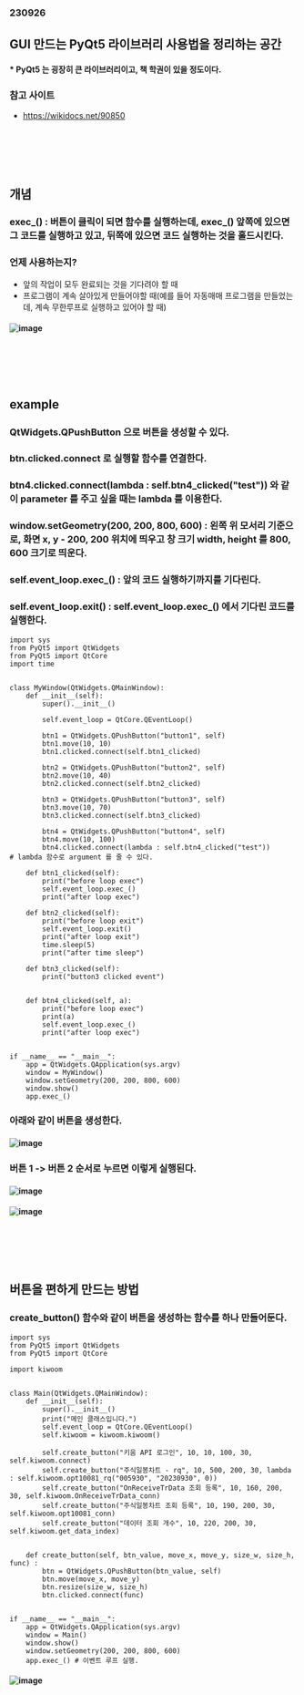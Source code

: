 ### 230926
## GUI 만드는 PyQt5 라이브러리 사용법을 정리하는 공간
#### * PyQt5 는 굉장히 큰 라이브러리이고, 책 학권이 있을 정도이다.
### 참고 사이트
- https://wikidocs.net/90850
### <br/><br/><br/>


## 개념
### exec_() : 버튼이 클릭이 되면 함수를 실행하는데, exec_() 앞쪽에 있으면 그 코드를 실행하고 있고, 뒤쪽에 있으면 코드 실행하는 것을 홀드시킨다.
### 언제 사용하는지?
- 앞의 작업이 모두 완료되는 것을 기다려야 할 때
- 프로그램이 계속 살아있게 만들어야할 때(예를 들어 자동매매 프로그램을 만들었는데, 계속 무한루프로 실행하고 있어야 할 때)
#### ![image](https://github.com/Shin-jongwhan/python_pyqt5/assets/62974484/d63bb2e9-e1ad-4726-9bbd-d2f59dd781df)
### <br/><br/><br/>


## example
### QtWidgets.QPushButton 으로 버튼을 생성할 수 있다.
### btn.clicked.connect 로 실행할 함수를 연결한다.
### btn4.clicked.connect(lambda : self.btn4_clicked("test")) 와 같이 parameter 를 주고 싶을 때는 lambda 를 이용한다.
### window.setGeometry(200, 200, 800, 600) : 왼쪽 위 모서리 기준으로, 화면 x, y - 200, 200 위치에 띄우고 창 크기 width, height 를 800, 600 크기로 띄운다.
### self.event_loop.exec_() : 앞의 코드 실행하기까지를 기다린다.
### self.event_loop.exit() : self.event_loop.exec_() 에서 기다린 코드를 실행한다.
```
import sys
from PyQt5 import QtWidgets
from PyQt5 import QtCore
import time


class MyWindow(QtWidgets.QMainWindow):
    def __init__(self):
        super().__init__()

        self.event_loop = QtCore.QEventLoop()

        btn1 = QtWidgets.QPushButton("button1", self)
        btn1.move(10, 10)
        btn1.clicked.connect(self.btn1_clicked)

        btn2 = QtWidgets.QPushButton("button2", self)
        btn2.move(10, 40)
        btn2.clicked.connect(self.btn2_clicked)

        btn3 = QtWidgets.QPushButton("button3", self)
        btn3.move(10, 70)
        btn3.clicked.connect(self.btn3_clicked)

        btn4 = QtWidgets.QPushButton("button4", self)
        btn4.move(10, 100)
        btn4.clicked.connect(lambda : self.btn4_clicked("test"))        # lambda 함수로 argument 를 줄 수 있다.

    def btn1_clicked(self):
        print("before loop exec")
        self.event_loop.exec_()
        print("after loop exec")

    def btn2_clicked(self):
        print("before loop exit")
        self.event_loop.exit()
        print("after loop exit")
        time.sleep(5)
        print("after time sleep")

    def btn3_clicked(self):
        print("button3 clicked event")


    def btn4_clicked(self, a):
        print("before loop exec")
        print(a)
        self.event_loop.exec_()
        print("after loop exec")


if __name__ == "__main__":
    app = QtWidgets.QApplication(sys.argv)
    window = MyWindow()
    window.setGeometry(200, 200, 800, 600)
    window.show()
    app.exec_()
```
### 아래와 같이 버튼을 생성한다.
#### ![image](https://github.com/Shin-jongwhan/python_pyqt5/assets/62974484/8f10b2d1-f628-49dc-91b0-91ba3a15c82a)
### 버튼 1 -> 버튼 2 순서로 누르면 이렇게 실행된다.
#### ![image](https://github.com/Shin-jongwhan/python_pyqt5/assets/62974484/cc20e1e6-74be-4515-80ef-2303dd41624e)
#### ![image](https://github.com/Shin-jongwhan/python_pyqt5/assets/62974484/1fde8001-7b4e-4105-b272-a1a702ac7cb2)
### <br/><br/><br/>

## 버튼을 편하게 만드는 방법
### create_button() 함수와 같이 버튼을 생성하는 함수를 하나 만들어둔다.
```
import sys
from PyQt5 import QtWidgets
from PyQt5 import QtCore

import kiwoom


class Main(QtWidgets.QMainWindow):
    def __init__(self):
        super().__init__()
        print("메인 클래스입니다.")
        self.event_loop = QtCore.QEventLoop()
        self.kiwoom = kiwoom.kiwoom()

        self.create_button("키움 API 로그인", 10, 10, 100, 30, self.kiwoom.connect)
        self.create_button("주식일봉차트 - rq", 10, 500, 200, 30, lambda : self.kiwoom.opt10081_rq("005930", "20230930", 0))
        self.create_button("OnReceiveTrData 조회 등록", 10, 160, 200, 30, self.kiwoom.OnReceiveTrData_conn)
        self.create_button("주식일봉차트 조회 등록", 10, 190, 200, 30, self.kiwoom.opt10081_conn)
        self.create_button("데이터 조회 개수", 10, 220, 200, 30, self.kiwoom.get_data_index)

        
    def create_button(self, btn_value, move_x, move_y, size_w, size_h, func) : 
        btn = QtWidgets.QPushButton(btn_value, self)
        btn.move(move_x, move_y)
        btn.resize(size_w, size_h)
        btn.clicked.connect(func)


if __name__ == "__main__":
    app = QtWidgets.QApplication(sys.argv)
    window = Main()
    window.show()
    window.setGeometry(200, 200, 800, 600)
    app.exec_() # 이벤트 루프 실행.
```
#### ![image](https://github.com/Shin-jongwhan/python_pyqt5/assets/62974484/fb2e4449-aef5-4f71-8e45-c6b84550e59f)
### <br/><br/><br/>




